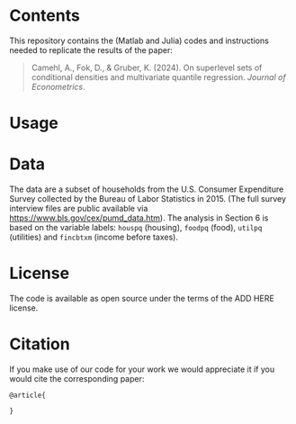 <!--
License Batch:
[![License](https://img.shields.io/badge/License-Apache%202.0-blue.svg)](https://opensource.org/licenses/Apache-2.0)
-->

# Contents
This repository contains the (Matlab and Julia) codes and instructions needed to replicate the results of the paper: 
> Camehl, A., Fok, D., & Gruber, K. (2024). On superlevel sets of conditional densities and multivariate quantile regression. *Journal of Econometrics*. 

# Usage

# Data
The data are a subset of households from the  U.S. Consumer Expenditure Survey collected by the Bureau of Labor Statistics in 2015. (The full survey interview files are public available via https://www.bls.gov/cex/pumd_data.htm). The analysis in Section 6 is based on the variable labels: `houspq` (housing), `foodpq` (food), `utilpq` (utilities) and `fincbtxm` (income before taxes).
 
# License
The code is available as open source under the terms of the ADD HERE license.

# Citation
If you make use of our code for your work we would appreciate it if you would cite the corresponding paper:

```
@article{

}
```

